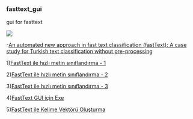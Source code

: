 ### fasttext_gui
gui for fasttext 

![](https://1.bp.blogspot.com/-q4TuibEcwKU/XWi20D1H1nI/AAAAAAAAHkI/oCdmaEkN4dslPTjH9zeUBXVyxdf5ReIjwCLcBGAs/s1600/fasttext_gui_06.jpg)

-[An automated new approach in fast text classification (fastText): A case study for Turkish text classification without pre-processing](https://dl.acm.org/citation.cfm?doid=3342827.3342828)

1)[FastText ile hızlı metin sınıflandırma - 1](http://derindelimavi.blogspot.com/2019/08/fasttext-ile-hzl-metin-snflandrma-1.html)

2)[FastText ile hızlı metin sınıflandırma - 2](http://derindelimavi.blogspot.com/2019/08/fasttext-ile-hzl-metin-snflandrma-2.html)

3)[FastText ile hızlı metin sınıflandırma - 3](http://derindelimavi.blogspot.com/2019/08/fasttext-ile-hzl-metin-snflandrma-3.html)

4)[FastText GUI için Exe](http://derindelimavi.blogspot.com/2019/09/python-dan-exe-ye-cevirmek.html)

5)[FastText ile Kelime Vektörü Oluşturma](http://derindelimavi.blogspot.com/2019/09/fasttext-ile-kelime-vektoru-olusturma.html)
